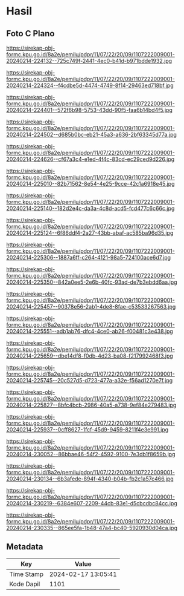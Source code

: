 # Hasil

## Foto C Plano

https://sirekap-obj-formc.kpu.go.id/8a2e/pemilu/pdpr/11/07/22/20/09/1107222009001-20240214-224132--725c749f-2441-4ec0-b41d-b971bdde1932.jpg

https://sirekap-obj-formc.kpu.go.id/8a2e/pemilu/pdpr/11/07/22/20/09/1107222009001-20240214-224324--f4cdbe5d-4474-4749-8f14-29463ed718bf.jpg

https://sirekap-obj-formc.kpu.go.id/8a2e/pemilu/pdpr/11/07/22/20/09/1107222009001-20240214-224401--572f6b98-5753-43dd-90f5-faa6b14bd4f5.jpg

https://sirekap-obj-formc.kpu.go.id/8a2e/pemilu/pdpr/11/07/22/20/09/1107222009001-20240214-224502--d685b0bc-eb21-45a3-a636-2bf63345d77a.jpg

https://sirekap-obj-formc.kpu.go.id/8a2e/pemilu/pdpr/11/07/22/20/09/1107222009001-20240214-224626--cf67a3c4-e1ed-4f4c-83cd-ec29ced9d226.jpg

https://sirekap-obj-formc.kpu.go.id/8a2e/pemilu/pdpr/11/07/22/20/09/1107222009001-20240214-225010--82b71562-8e54-4e25-9cce-42c1a6918e45.jpg

https://sirekap-obj-formc.kpu.go.id/8a2e/pemilu/pdpr/11/07/22/20/09/1107222009001-20240214-225140--182d2e4c-da3a-4c8d-acd5-fcd477c6c66c.jpg

https://sirekap-obj-formc.kpu.go.id/8a2e/pemilu/pdpr/11/07/22/20/09/1107222009001-20240214-225124--6f86ddf4-2a27-43bb-abaf-ac585ba96d35.jpg

https://sirekap-obj-formc.kpu.go.id/8a2e/pemilu/pdpr/11/07/22/20/09/1107222009001-20240214-225306--1887a6ff-c264-4121-98a5-724100ace6d7.jpg

https://sirekap-obj-formc.kpu.go.id/8a2e/pemilu/pdpr/11/07/22/20/09/1107222009001-20240214-225350--842a0ee5-2e6b-40fc-93ad-de7b3ebdd6aa.jpg

https://sirekap-obj-formc.kpu.go.id/8a2e/pemilu/pdpr/11/07/22/20/09/1107222009001-20240214-225457--90378e56-2ab1-4de8-8fae-c53533267563.jpg

https://sirekap-obj-formc.kpu.go.id/8a2e/pemilu/pdpr/11/07/22/20/09/1107222009001-20240214-225551--adb1ab76-dfc4-4ce0-ab26-f00481c3e438.jpg

https://sirekap-obj-formc.kpu.go.id/8a2e/pemilu/pdpr/11/07/22/20/09/1107222009001-20240214-225659--dbe14df8-f0db-4d23-ba08-f217992468f3.jpg

https://sirekap-obj-formc.kpu.go.id/8a2e/pemilu/pdpr/11/07/22/20/09/1107222009001-20240214-225745--20c527d5-d723-477a-a32e-f56ad1270e7f.jpg

https://sirekap-obj-formc.kpu.go.id/8a2e/pemilu/pdpr/11/07/22/20/09/1107222009001-20240214-225827--8bfc4bcb-2986-40a5-a738-9ef84e279483.jpg

https://sirekap-obj-formc.kpu.go.id/8a2e/pemilu/pdpr/11/07/22/20/09/1107222009001-20240214-225937--0cff8627-1fcf-45d9-9459-8211f4e3e991.jpg

https://sirekap-obj-formc.kpu.go.id/8a2e/pemilu/pdpr/11/07/22/20/09/1107222009001-20240214-230052--86bbae46-54f2-4592-9100-7e3db1f8659b.jpg

https://sirekap-obj-formc.kpu.go.id/8a2e/pemilu/pdpr/11/07/22/20/09/1107222009001-20240214-230134--6b3afede-894f-4340-b04b-fb2c1a57c466.jpg

https://sirekap-obj-formc.kpu.go.id/8a2e/pemilu/pdpr/11/07/22/20/09/1107222009001-20240214-230219--6384e607-2209-44cb-83e1-d5cbcdbc84cc.jpg

https://sirekap-obj-formc.kpu.go.id/8a2e/pemilu/pdpr/11/07/22/20/09/1107222009001-20240214-230335--865ee5fa-1b48-47a4-bc40-5920930d04ca.jpg


## Metadata

| Key        | Value               |
| ---------- | ------------------- |
| Time Stamp | 2024-02-17 13:05:41 |
| Kode Dapil | 1101                |



